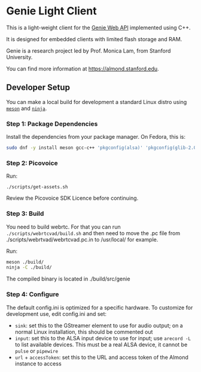 # Genie Light Client

This is a light-weight client for the [Genie Web API](https://wiki.almond.stanford.edu/api-references/web-almond) implemented using C++.

It is designed for embedded clients with limited flash storage and RAM.

Genie is a research project led by Prof. Monica Lam, from Stanford University.

You can find more information at <https://almond.stanford.edu>.

## Developer Setup

You can make a local build for development a standard Linux distro using [`meson`](https://mesonbuild.com) and [`ninja`](https://ninja-build.org/).

### Step 1: Package Dependencies

Install the dependencies from your package manager. On Fedora, this is:
```bash
sudo dnf -y install meson gcc-c++ 'pkgconfig(alsa)' 'pkgconfig(glib-2.0)' 'pkgconfig(libsoup-2.4)' 'pkgconfig(json-glib-1.0)' 'pkgconfig(libevdev)' 'pkgconfig(gstreamer-1.0)' gstreamer1-plugins-base gstreamer1-plugins-good cmake speex-devel speexdsp-devel
```

### Step 2: Picovoice

Run:
```
./scripts/get-assets.sh
```

Review the Picovoice SDK Licence before continuing.

### Step 3: Build

You need to build webrtc. For that you can run ``./scripts/webrtcvad/build.sh`` and then need to move the .pc file from ./scripts/webrtvad/webrtcvad.pc.in to /usr/local/ for example.

Run:
```bash
meson ./build/
ninja -C ./build/
```

The compiled binary is located in ./build/src/genie

### Step 4: Configure

The default config.ini is optimized for a specific hardware. To customize for development use, edit config.ini and set:

- `sink`: set this to the GStreamer element to use for audio output; on a normal Linux installation, this should be commented out
- `input`: set this to the ALSA input device to use for input; use `arecord -L` to list available devices. This must be a real ALSA device, it cannot be `pulse` or `pipewire`
- `url` + `accessToken`: set this to the URL and access token of the Almond instance to access
